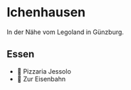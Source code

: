 # Ichenhausen

In der Nähe vom Legoland in Günzburg.

## Essen
- 🍝 Pizzaria Jessolo
- 🍖 Zur Eisenbahn
